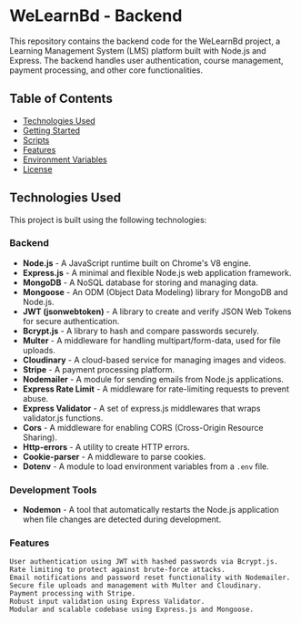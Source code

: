 # WeLearnBd - Backend

This repository contains the backend code for the WeLearnBd project, a Learning Management System (LMS) platform built with Node.js and Express. The backend handles user authentication, course management, payment processing, and other core functionalities.

## Table of Contents

- [Technologies Used](#technologies-used)
- [Getting Started](#getting-started)
- [Scripts](#scripts)
- [Features](#features)
- [Environment Variables](#environment-variables)
- [License](#license)

## Technologies Used

This project is built using the following technologies:

### Backend

- **Node.js** - A JavaScript runtime built on Chrome's V8 engine.
- **Express.js** - A minimal and flexible Node.js web application framework.
- **MongoDB** - A NoSQL database for storing and managing data.
- **Mongoose** - An ODM (Object Data Modeling) library for MongoDB and Node.js.
- **JWT (jsonwebtoken)** - A library to create and verify JSON Web Tokens for secure authentication.
- **Bcrypt.js** - A library to hash and compare passwords securely.
- **Multer** - A middleware for handling multipart/form-data, used for file uploads.
- **Cloudinary** - A cloud-based service for managing images and videos.
- **Stripe** - A payment processing platform.
- **Nodemailer** - A module for sending emails from Node.js applications.
- **Express Rate Limit** - A middleware for rate-limiting requests to prevent abuse.
- **Express Validator** - A set of express.js middlewares that wraps validator.js functions.
- **Cors** - A middleware for enabling CORS (Cross-Origin Resource Sharing).
- **Http-errors** - A utility to create HTTP errors.
- **Cookie-parser** - A middleware to parse cookies.
- **Dotenv** - A module to load environment variables from a `.env` file.

### Development Tools

- **Nodemon** - A tool that automatically restarts the Node.js application when file changes are detected during development.

### Features
    User authentication using JWT with hashed passwords via Bcrypt.js.
    Rate limiting to protect against brute-force attacks.
    Email notifications and password reset functionality with Nodemailer.
    Secure file uploads and management with Multer and Cloudinary.
    Payment processing with Stripe.
    Robust input validation using Express Validator.
    Modular and scalable codebase using Express.js and Mongoose.
